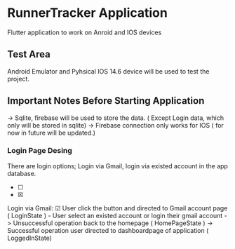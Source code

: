 # RunnerTracker Application

Flutter application to work on Anroid and IOS devices

## Test Area

Android Emulator and Pyhsical IOS 14.6 device will be used to test the project.

## Important Notes Before Starting Application

-> Sqlite, firebase will be used to store the data. ( Except Login data, which only will be stored in sqlite)
-> Firebase connection only works for IOS ( for now in future will be updated.)


### Login Page Desing 

There are login options; Login via Gmail, login via existed account in the app database.

- [ ]
- [x]

Login via Gmail:
	&#x2611; User click the button and directed to Gmail account page ( LoginState ) 
	- User select an existed account or login their gmail account 
		->  Unsuccessful operation back to the homepage ( HomePageState )
		->  Successful operation user directed to dashboardpage of application ( LoggedInState)  
